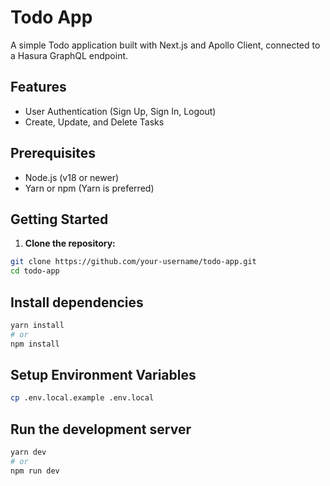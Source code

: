 # Todo App

A simple Todo application built with Next.js and Apollo Client, connected to a Hasura GraphQL endpoint.

## Features

- User Authentication (Sign Up, Sign In, Logout)
- Create, Update, and Delete Tasks

## Prerequisites

- Node.js (v18 or newer)
- Yarn or npm (Yarn is preferred)

## Getting Started

1. **Clone the repository:**

```bash
git clone https://github.com/your-username/todo-app.git
cd todo-app
```
## Install dependencies
```bash
yarn install
# or
npm install
```

## Setup Environment Variables
```bash
cp .env.local.example .env.local
```

## Run the development server
```bash
yarn dev
# or
npm run dev
```
